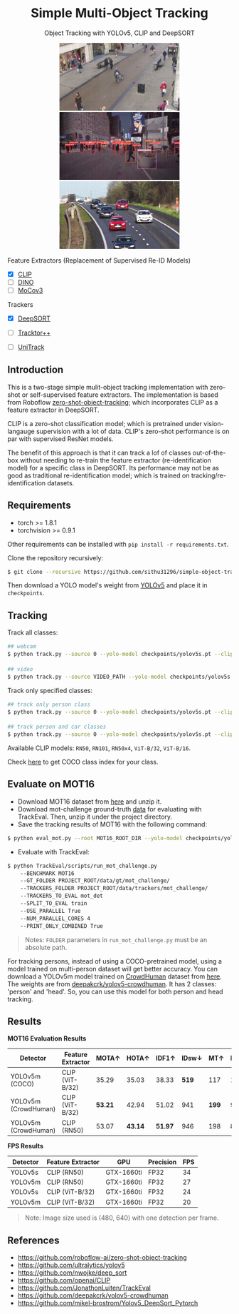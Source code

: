# <div align="center">Simple Multi-Object Tracking</div>

<div align="center">
<p>Object Tracking with YOLOv5, CLIP and DeepSORT</p>
<p>
<img src="gifs/test_out.gif" width="270"/> <img src="gifs/newyork_out.gif" width="270"/> <img src="gifs/cars_out.gif" width="270"/> 
</p>
</div>

Feature Extractors (Replacement of Supervised Re-ID Models)

- [x] [CLIP](https://arxiv.org/abs/2103.00020)
- [ ] [DINO](https://arxiv.org/abs/2104.14294v2)
- [ ] [MoCov3](https://arxiv.org/abs/2104.02057)

Trackers

- [x] [DeepSORT](https://arxiv.org/abs/1703.07402)
- [ ] [Tracktor++](https://arxiv.org/abs/1903.05625)
- [ ] [UniTrack](https://arxiv.org/abs/2107.02156)


## Introduction

This is a two-stage simple mulit-object tracking implementation with zero-shot or self-supervised feature extractors. The implementation is based from Roboflow [zero-shot-object-tracking](https://github.com/roboflow-ai/zero-shot-object-tracking); which incorporates CLIP as a feature extractor in DeepSORT. 

CLIP is a zero-shot classification model; which is pretrained under vision-langauge supervision with a lot of data. CLIP's zero-shot performance is on par with supervised ResNet models.

The benefit of this approach is that it can track a lof of classes out-of-the-box without needing to re-train the feature extractor (re-identification model) for a specific class in DeepSORT. Its performance may not be as good as traditional re-identification model; which is trained on tracking/re-identification datasets.


## Requirements

* torch >= 1.8.1
* torchvision >= 0.9.1

Other requirements can be installed with `pip install -r requirements.txt`.

Clone the repository recursively:

```bash
$ git clone --recursive https://github.com/sithu31296/simple-object-tracking.git
```

Then download a YOLO model's weight from [YOLOv5](https://github.com/ultralytics/yolov5) and place it in `checkpoints`.

## Tracking

Track all classes:

```bash
## webcam
$ python track.py --source 0 --yolo-model checkpoints/yolov5s.pt --clip-model RN50

## video
$ python track.py --source VIDEO_PATH --yolo-model checkpoints/yolov5s.pt --clip-model RN50
```

Track only specified classes:

```bash
## track only person class
$ python track.py --source 0 --yolo-model checkpoints/yolov5s.pt --clip-model RN50 --filter-class 0

## track person and car classes
$ python track.py --source 0 --yolo-model checkpoints/yolov5s.pt --clip-model RN50 --filter-class 0 2
```

Available CLIP models: `RN50`, `RN101`, `RN50x4`, `ViT-B/32`, `ViT-B/16`.

Check [here](tracking/utils.py#L14) to get COCO class index for your class.

## Evaluate on MOT16

* Download MOT16 dataset from [here](https://motchallenge.net/data/MOT16.zip) and unzip it.
* Download mot-challenge ground-truth [data](https://omnomnom.vision.rwth-aachen.de/data/TrackEval/data.zip) for evaluating with TrackEval. Then, unzip it under the project directory.
* Save the tracking results of MOT16 with the following command:

```bash
$ python eval_mot.py --root MOT16_ROOT_DIR --yolo-model checkpoints/yolov5m.pt --clip-model RN50
```

* Evaluate with TrackEval:

```bash
$ python TrackEval/scripts/run_mot_challenge.py
    --BENCHMARK MOT16
    --GT_FOLDER PROJECT_ROOT/data/gt/mot_challenge/
    --TRACKERS_FOLDER PROJECT_ROOT/data/trackers/mot_challenge/
    --TRACKERS_TO_EVAL mot_det
    --SPLIT_TO_EVAL train
    --USE_PARALLEL True
    --NUM_PARALLEL_CORES 4
    --PRINT_ONLY_COMBINED True
```

> Notes: `FOLDER` parameters in `run_mot_challenge.py` must be an absolute path.

For tracking persons, instead of using a COCO-pretrained model, using a model trained on multi-person dataset will get better accuracy. You can download a YOLOv5m model trained on [CrowdHuman](https://www.crowdhuman.org/) dataset from [here](https://drive.google.com/file/d/1gglIwqxaH2iTvy6lZlXuAcMpd_U0GCUb/view?usp=sharing). The weights are from [deepakcrk/yolov5-crowdhuman](https://github.com/deepakcrk/yolov5-crowdhuman). It has 2 classes: 'person' and 'head'. So, you can use this model for both person and head tracking.

## Results

**MOT16 Evaluation Results**

Detector | Feature Extractor | MOTA↑ | HOTA↑ | IDF1↑ | IDsw↓ | MT↑ | ML↓ | FP↓ | FN↓
--- | --- | --- | --- | --- | --- | --- | --- | --- | ---
YOLOv5m<br>(COCO) | CLIP<br>(ViT-B/32) | 35.29 | 35.03 | 38.33 | **519** | 117 | 191 | **7061** | 63865
YOLOv5m<br>(CrowdHuman) | CLIP<br>(ViT-B/32) | **53.21** | 42.94 | 51.02 | 941 | **199** | 91 | 14239 | **36475**
YOLOv5m<br>(CrowdHuman) | CLIP<br>(RN50) | 53.07 | **43.14** | **51.97** | 946 | 198 | **88** | 14331 | 36537


**FPS Results**

Detector | Feature Extractor | GPU | Precision | FPS
--- | --- | --- | --- | ---
YOLOv5s | CLIP (RN50) | GTX-1660ti | FP32 | 34
YOLOv5m | CLIP (RN50) | GTX-1660ti | FP32 | 27
YOLOv5s | CLIP (ViT-B/32) | GTX-1660ti | FP32 | 24
YOLOv5m | CLIP (ViT-B/32) | GTX-1660ti | FP32 | 20

> Note: Image size used is (480, 640) with one detection per frame.

## References

* https://github.com/roboflow-ai/zero-shot-object-tracking
* https://github.com/ultralytics/yolov5
* https://github.com/nwojke/deep_sort
* https://github.com/openai/CLIP
* https://github.com/JonathonLuiten/TrackEval
* https://github.com/deepakcrk/yolov5-crowdhuman
* https://github.com/mikel-brostrom/Yolov5_DeepSort_Pytorch